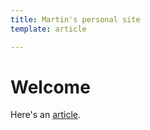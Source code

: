 ```yaml
---
title: Martin's personal site
template: article

---
```


# Welcome

Here's an [article](blog/aaa).
